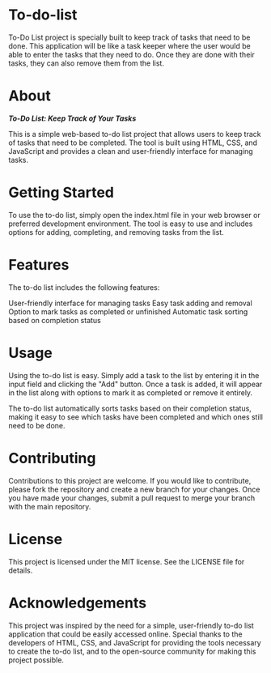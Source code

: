 # To-do-list
To-Do List project is specially built to keep track of tasks that need to be done. This application will be like a task keeper where the user would be able to enter the tasks that they need to do. Once they are done with their tasks, they can also remove them from the list.
# About
**_To-Do List: Keep Track of Your Tasks_**

This is a simple web-based to-do list project that allows users to keep track of tasks that need to be completed. The tool is built using HTML, CSS, and JavaScript and provides a clean and user-friendly interface for managing tasks.

# Getting Started
To use the to-do list, simply open the index.html file in your web browser or preferred development environment. The tool is easy to use and includes options for adding, completing, and removing tasks from the list.

# Features
The to-do list includes the following features:

User-friendly interface for managing tasks
Easy task adding and removal
Option to mark tasks as completed or unfinished
Automatic task sorting based on completion status
# Usage
Using the to-do list is easy. Simply add a task to the list by entering it in the input field and clicking the "Add" button. Once a task is added, it will appear in the list along with options to mark it as completed or remove it entirely.

The to-do list automatically sorts tasks based on their completion status, making it easy to see which tasks have been completed and which ones still need to be done.

# Contributing
Contributions to this project are welcome. If you would like to contribute, please fork the repository and create a new branch for your changes. Once you have made your changes, submit a pull request to merge your branch with the main repository.

# License
This project is licensed under the MIT license. See the LICENSE file for details.

# Acknowledgements
This project was inspired by the need for a simple, user-friendly to-do list application that could be easily accessed online. Special thanks to the developers of HTML, CSS, and JavaScript for providing the tools necessary to create the to-do list, and to the open-source community for making this project possible.
